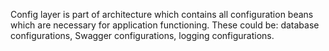 Config layer is part of architecture which contains all configuration beans
which are necessary for application functioning. 
These could be: database configurations, Swagger configurations, logging configurations.
